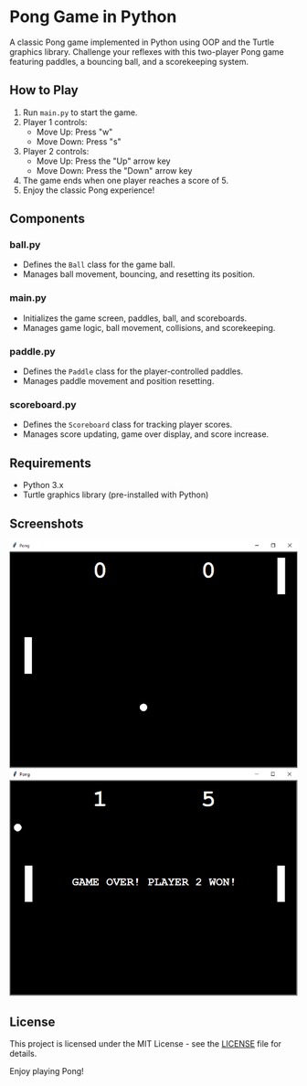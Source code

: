 # Pong Game in Python

A classic Pong game implemented in Python using OOP and the Turtle graphics library. Challenge your reflexes with this two-player Pong game featuring paddles, a bouncing ball, and a scorekeeping system.

## How to Play

1. Run `main.py` to start the game.
2. Player 1 controls:
    - Move Up: Press "w"
    - Move Down: Press "s"
3. Player 2 controls:
    - Move Up: Press the "Up" arrow key
    - Move Down: Press the "Down" arrow key
4. The game ends when one player reaches a score of 5.
5. Enjoy the classic Pong experience!

## Components

### ball.py

- Defines the `Ball` class for the game ball.
- Manages ball movement, bouncing, and resetting its position.

### main.py

- Initializes the game screen, paddles, ball, and scoreboards.
- Manages game logic, ball movement, collisions, and scorekeeping.

### paddle.py

- Defines the `Paddle` class for the player-controlled paddles.
- Manages paddle movement and position resetting.

### scoreboard.py

- Defines the `Scoreboard` class for tracking player scores.
- Manages score updating, game over display, and score increase.

## Requirements

- Python 3.x
- Turtle graphics library (pre-installed with Python)

## Screenshots

![Screenshot1](https://github.com/tudorberbecaru/pong-game/blob/master/.github/Screenshot1.png)
![Screenshot2](https://github.com/tudorberbecaru/pong-game/blob/master/.github/Screenshot2.png)

## License

This project is licensed under the MIT License - see the [LICENSE](LICENSE) file for details.

Enjoy playing Pong!
